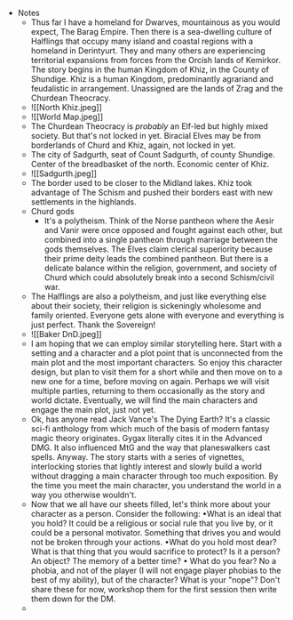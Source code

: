 - Notes
	- Thus far I have a homeland for Dwarves, mountainous as you would expect, The Barag Empire. Then there is a sea-dwelling culture of Halflings that occupy many island and coastal regions with a homeland in Derintyurt. They and many others are experiencing territorial expansions from forces from the Orcish lands of Kemirkor. The story begins in the human Kingdom of Khiz, in the County of Shundige. Khiz is a human Kingdom, predominantly agrariand and feudalistic in arrangement. Unassigned are the lands of Zrag and the Churdean Theocracy.
	- ![[North Khiz.jpeg]]
	- ![[World Map.jpeg]]
	- The Churdean Theocracy is *probably* an Elf-led but highly mixed society. But that's not locked in yet. Biracial Elves may be from borderlands of Churd and Khiz, again, not locked in yet.
	- The city of Sadgurth, seat of Count Sadgurth, of county Shundige. Center of the breadbasket of the north. Economic center of Khiz.
	- ![[Sadgurth.jpeg]]
	- The border used to be closer to the Midland lakes. Khiz took advantage of The Schism and pushed their borders east with new settlements in the highlands.
	- Churd gods
		- It's a polytheism. Think of the Norse pantheon where the Aesir and Vanir were once opposed and fought against each other, but combined into a single pantheon through marriage between the gods themselves. The Elves claim clerical superiority because their prime deity leads the combined pantheon. But there is a delicate balance within the religion, government, and society of Churd which could absolutely break into a second Schism/civil war.
	- The Halflings are also a polytheism, and just like everything else about their society, their religion is sickeningly wholesome and family oriented. Everyone gets alone with everyone and everything is just perfect. Thank the Sovereign!
	- ![[Baker DnD.jpeg]]
	- I am hoping that we can employ similar storytelling here. Start with a setting and a character and a plot point that is unconnected from the main plot and the most important characters. So enjoy this character design, but plan to visit them for a short while and then move on to a new one for a time, before moving on again. Perhaps we will visit multiple parties, returning to them occasionally as the story and world dictate. Eventually, we will find the main characters and engage the main plot, just not yet.
	- Ok, has anyone read Jack Vance's The Dying Earth? It's a classic sci-fi anthology from which much of the basis of modern fantasy magic theory originates. Gygax literally cites it in the Advanced DMG. It also influenced MtG and the way that planeswalkers cast spells. Anyway. The story starts with a series of vignettes, interlocking stories that lightly interest and slowly build a world without dragging a main character through too much exposition. By the time you meet the main character, you understand the world in a way you otherwise wouldn't.
	- Now that we all have our sheets filled, let's think more about your character as a person. Consider the following: •What is an ideal that you hold? It could be a religious or social rule that you live by, or it could be a personal motivator. Something that drives you and would not be broken through your actions. •What do you hold most dear? What is that thing that you would sacrifice to protect? Is it a person? An object? The memory of a better time? • What do you fear? No a phobia, and not of the player (I will not engage player phobias to the best of my ability), but of the character? What is your "nope"? Don't share these for now, workshop them for the first session then write them down for the DM.
	- 